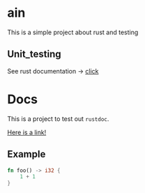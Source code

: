 # ain

This is a simple project about rust and testing

## Unit_testing

See rust documentation -> [click](https://doc.rust-lang.org/rust-by-example/testing/unit_testing.html)

# Docs

This is a project to test out `rustdoc`.

[Here is a link!](https://www.rust-lang.org)

## Example

```rust
fn foo() -> i32 {
    1 + 1
}
```
